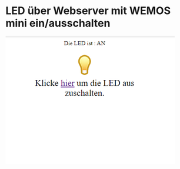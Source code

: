 # LED über Webserver mit WEMOS mini ein/ausschalten

![image](https://github.com/frankyhub/png/blob/master/wemosled.png)
